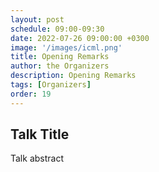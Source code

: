 ```yaml
---
layout: post
schedule: 09:00-09:30
date: 2022-07-26 09:00:00 +0300
image: '/images/icml.png'
title: Opening Remarks
author: the Organizers
description: Opening Remarks
tags: [Organizers]
order: 19
---
```


## Talk Title
Talk abstract
